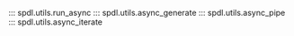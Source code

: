 ::: spdl.utils.run_async
::: spdl.utils.async_generate
::: spdl.utils.async_pipe
::: spdl.utils.async_iterate

